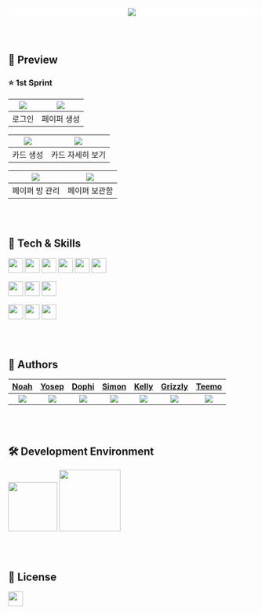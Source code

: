 <div align="center" style="background-color: #FFFFFF">
  <img src="https://user-images.githubusercontent.com/81340603/182753806-7eb510f4-a895-4090-b87d-55b98239e249.PNG">
</div>

<br><br>

## 📱  Preview

### ⭐️ 1st Sprint

|<img src="https://user-images.githubusercontent.com/95460398/200222506-741d120a-14ac-4f85-a494-87c12a75e66a.gif"/>|<img src="https://user-images.githubusercontent.com/95460398/200221395-46f6cebc-e369-4f66-95cc-3c9958e2d6ab.gif"/>
|:---:|:---:|
|<center>로그인</center>|<center>페이퍼 생성</center>|

|<img src="https://user-images.githubusercontent.com/95460398/200222545-f0afe505-c98d-474f-8189-808e9eab05d1.gif"/>|<img src="https://user-images.githubusercontent.com/95460398/200223222-b4faeea2-6fc4-4921-aa7a-c4bacf317522.gif"/>|
|:---:|:---:|
|<center>카드 생성</center>|<center>카드 자세히 보기</center>|

|<img src="https://user-images.githubusercontent.com/95460398/200222185-733a83e1-0614-4c16-a266-bbde8df297a3.gif"/>|<img src="https://user-images.githubusercontent.com/95460398/200221449-a7912baf-cbc0-4d81-bbbe-9cbd48db97b6.gif"/>|
|:---:|:---:|
|<center>페이퍼 방 관리</center>|<center>페이퍼 보관함</center>|

<br><br>

## 🔩  Tech & Skills
<img height="30" src="https://img.shields.io/badge/UIKit-blue"> <img height="30" src="https://img.shields.io/badge/Firebase-blue"> <img height="30" src="https://img.shields.io/badge/-Combine-blue"> <img height="30" src="https://img.shields.io/badge/-PencilKit-blue"> <img height="30" src="https://img.shields.io/badge/-SnapKit-blue"> <img height="30" src="https://img.shields.io/badge/-StickerView-blue">

<img height="30" src="https://img.shields.io/badge/Figma-red"> <img height="30" src="https://img.shields.io/badge/Illustrator-red"> <img height="30" src="https://img.shields.io/badge/Photoshop-red">

<img height="30" src="https://img.shields.io/badge/Github-yellow"> <img height="30" src="https://img.shields.io/badge/Miro-yellow"> <img height="30" src="https://img.shields.io/badge/Notion-yellow"><br>

<br><br> 

## 👥  Authors

|[Noah](https://github.com/PJunyeong)|[Yosep](https://github.com/pis3120)|[Dophi](https://github.com/ddophi98)|[Simon](https://github.com/dgfghsjd)|[Kelly](https://github.com/Kelly-Chui)|[Grizzly](https://github.com/Lim-YongKwan)|[Teemo](https://github.com/teethemoji)|
|:---:|:---:|:---:|:---:|:---:|:---:|:---:|
|<img src="https://github.com/PJunyeong.png"/>|<img src="https://github.com/pis3120.png"/>|<img src="https://github.com/ddophi98.png"/>|<img src="https://github.com/dgfghsjd.png"/>|<img src="https://github.com/Kelly-Chui.png"/>|<img src="https://github.com/Lim-YongKwan.png"/>|<img src="https://github.com/teethemoji.png"/>

<br><br>

## 🛠  Development Environment
<img width="100" src="https://img.shields.io/badge/iOS-14.0-silver"> <img width="125" src="https://img.shields.io/badge/Xcode-14.0-blue">

<br><br>

## 🔏  License
<img height="30" src="https://img.shields.io/badge/MIT License-yellow">
